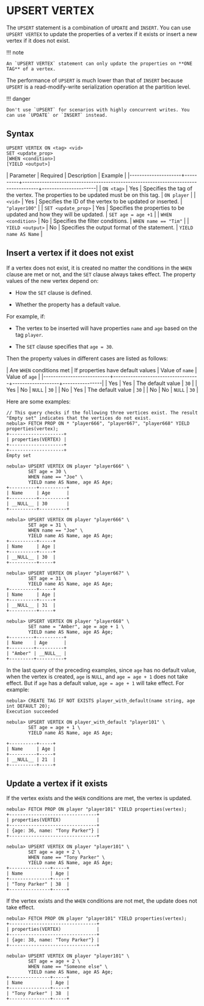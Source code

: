 # UPSERT VERTEX

The `UPSERT` statement is a combination of `UPDATE` and `INSERT`. You can use `UPSERT VERTEX` to update the properties of a vertex if it exists or insert a new vertex if it does not exist.

!!! note

    An `UPSERT VERTEX` statement can only update the properties on **ONE TAG** of a vertex.

The performance of `UPSERT` is much lower than that of `INSERT` because `UPSERT` is a read-modify-write serialization operation at the partition level.

!!! danger

    Don't use `UPSERT` for scenarios with highly concurrent writes. You can use `UPDATE` or `INSERT` instead.

## Syntax

```ngql
UPSERT VERTEX ON <tag> <vid>
SET <update_prop>
[WHEN <condition>]
[YIELD <output>]
```

| Parameter           | Required | Description                                                                        | Example              |
|---------------------+----------+------------------------------------------------------------------------------------+----------------------|
| `ON <tag>`          | Yes      | Specifies the tag of the vertex. The properties to be updated must be on this tag. | `ON player`          |
| `<vid>`             | Yes      | Specifies the ID of the vertex to be updated or inserted.                          | `"player100"`        |
| `SET <update_prop>` | Yes      | Specifies the properties to be updated and how they will be updated.               | `SET age = age +1`   |
| `WHEN <condition>`  | No       | Specifies the filter conditions.                                                   | `WHEN name == "Tim"` |
| `YIELD <output>`    | No       | Specifies the output format of the statement.                                      | `YIELD name AS Name` |

## Insert a vertex if it does not exist

If a vertex does not exist, it is created no matter the conditions in the `WHEN` clause are met or not, and the `SET` clause always takes effect. The property values of the new vertex depend on:

* How the `SET` clause is defined.

* Whether the property has a default value.

For example, if:

* The vertex to be inserted will have properties `name` and `age` based on the tag `player`.

* The `SET` clause specifies that `age = 30`.

Then the property values in different cases are listed as follows:

| Are `WHEN` conditions met | If properties have default values | Value of `name`   | Value of `age` |
|---------------------------+-----------------------------------+-------------------+----------------|
| Yes                       | Yes                               | The default value | `30`           |
| Yes                       | No                                | `NULL`            | `30`           |
| No                        | Yes                               | The default value | `30`           |
| No                        | No                                | `NULL`            | `30`           |

Here are some examples:

```ngql
// This query checks if the following three vertices exist. The result "Empty set" indicates that the vertices do not exist.
nebula> FETCH PROP ON * "player666", "player667", "player668" YIELD properties(vertex);
+--------------------+
| properties(VERTEX) |
+--------------------+
+--------------------+
Empty set

nebula> UPSERT VERTEX ON player "player666" \
        SET age = 30 \
        WHEN name == "Joe" \
        YIELD name AS Name, age AS Age;
+----------+----------+
| Name     | Age      |
+----------+----------+
| __NULL__ | 30       |
+----------+----------+

nebula> UPSERT VERTEX ON player "player666" \
        SET age = 31 \
        WHEN name == "Joe" \
        YIELD name AS Name, age AS Age;
+----------+-----+
| Name     | Age |
+----------+-----+
| __NULL__ | 30  |
+----------+-----+

nebula> UPSERT VERTEX ON player "player667" \
        SET age = 31 \
        YIELD name AS Name, age AS Age;
+----------+-----+
| Name     | Age |
+----------+-----+
| __NULL__ | 31  |
+----------+-----+

nebula> UPSERT VERTEX ON player "player668" \
        SET name = "Amber", age = age + 1 \
        YIELD name AS Name, age AS Age;
+---------+----------+
| Name    | Age      |
+---------+----------+
| "Amber" | __NULL__ |
+---------+----------+
```

In the last query of the preceding examples, since `age` has no default value, when the vertex is created, `age` is `NULL`, and `age = age + 1` does not take effect. But if `age` has a default value, `age = age + 1` will take effect. For example:

```ngql
nebula> CREATE TAG IF NOT EXISTS player_with_default(name string, age int DEFAULT 20);
Execution succeeded

nebula> UPSERT VERTEX ON player_with_default "player101" \
        SET age = age + 1 \
        YIELD name AS Name, age AS Age;

+----------+-----+
| Name     | Age |
+----------+-----+
| __NULL__ | 21  |
+----------+-----+
```

## Update a vertex if it exists

If the vertex exists and the `WHEN` conditions are met, the vertex is updated.

```ngql
nebula> FETCH PROP ON player "player101" YIELD properties(vertex);
+--------------------------------+
| properties(VERTEX)             |
+--------------------------------+
| {age: 36, name: "Tony Parker"} |
+--------------------------------+

nebula> UPSERT VERTEX ON player "player101" \
        SET age = age + 2 \
        WHEN name == "Tony Parker" \
        YIELD name AS Name, age AS Age;
+---------------+-----+
| Name          | Age |
+---------------+-----+
| "Tony Parker" | 38  |
+---------------+-----+
```

If the vertex exists and the `WHEN` conditions are not met, the update does not take effect.

```ngql
nebula> FETCH PROP ON player "player101" YIELD properties(vertex);
+--------------------------------+
| properties(VERTEX)             |
+--------------------------------+
| {age: 38, name: "Tony Parker"} |
+--------------------------------+

nebula> UPSERT VERTEX ON player "player101" \
        SET age = age + 2 \
        WHEN name == "Someone else" \
        YIELD name AS Name, age AS Age;
+---------------+-----+
| Name          | Age |
+---------------+-----+
| "Tony Parker" | 38  |
+---------------+-----+
```
